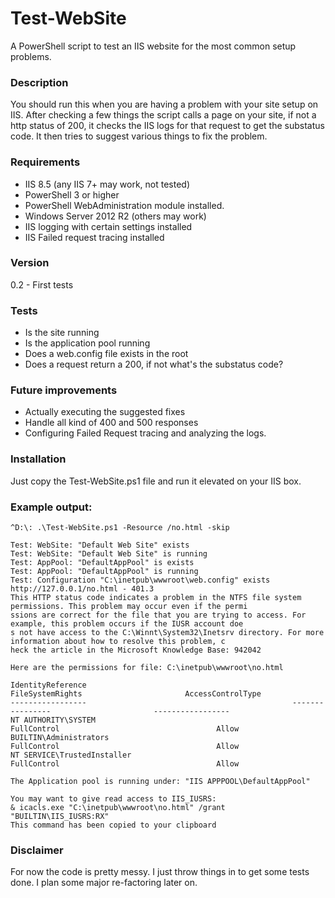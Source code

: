 # Test-WebSite
A PowerShell script to test an IIS website for the most common setup problems.

### Description

You should run this when you are having a problem with your site setup on IIS.
After checking a few things the script calls a page on your site, if not a http status of 200, it checks the IIS logs for that request to get the substatus code.
It then tries to suggest various things to fix the problem.

### Requirements

- IIS 8.5 (any IIS 7+ may work, not tested)
- PowerShell 3 or higher
- PowerShell WebAdministration module installed.
- Windows Server 2012 R2 (others may work)
- IIS logging with certain settings installed
- IIS Failed request tracing installed

### Version

0.2 - First tests

### Tests

- Is the site running
- Is the application pool running
- Does a web.config file exists in the root
- Does a request return a 200, if not what's the substatus code?

### Future improvements

- Actually executing the suggested fixes
- Handle all kind of 400 and 500 responses
- Configuring Failed Request tracing and analyzing the logs.

### Installation

Just copy the Test-WebSite.ps1 file and run it elevated on your IIS box.

### Example output:

    ^D:\: .\Test-WebSite.ps1 -Resource /no.html -skip

    Test: WebSite: "Default Web Site" exists
    Test: WebSite: "Default Web Site" is running
    Test: AppPool: "DefaultAppPool" is exists
    Test: AppPool: "DefaultAppPool" is running
    Test: Configuration "C:\inetpub\wwwroot\web.config" exists
    http://127.0.0.1/no.html - 401.3
    This HTTP status code indicates a problem in the NTFS file system permissions. This problem may occur even if the permi
    ssions are correct for the file that you are trying to access. For example, this problem occurs if the IUSR account doe
    s not have access to the C:\Winnt\System32\Inetsrv directory. For more information about how to resolve this problem, c
    heck the article in the Microsoft Knowledge Base: 942042

    Here are the permissions for file: C:\inetpub\wwwroot\no.html

    IdentityReference                                              FileSystemRights                       AccessControlType
    -----------------                                              ----------------                       -----------------
    NT AUTHORITY\SYSTEM                                                 FullControl                                   Allow
    BUILTIN\Administrators                                              FullControl                                   Allow
    NT SERVICE\TrustedInstaller                                         FullControl                                   Allow

    The Application pool is running under: "IIS APPPOOL\DefaultAppPool"

    You may want to give read access to IIS_IUSRS:
    & icacls.exe "C:\inetpub\wwwroot\no.html" /grant "BUILTIN\IIS_IUSRS:RX"
    This command has been copied to your clipboard

### Disclaimer

For now the code is pretty messy. I just throw things in to get some tests done.
I plan some major re-factoring later on.